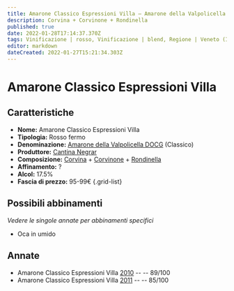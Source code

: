 ```yaml
---
title: Amarone Classico Espressioni Villa – Amarone della Valpolicella Classico DOCG – Cantina Negrar – Veneto (IT) – 95-99€ – 3★-4★
description: Corvina + Corvinone + Rondinella
published: true
date: 2022-01-28T17:14:37.370Z
tags: Vinificazione | rosso, Vinificazione | blend, Regione | Veneto (IT), Vinificazione | fermo, Valutazioni | 4 stelle, Prezzi | 95-99€, Vitigni | Corvina, Vitigni | Rondinella, Vitigni | Corvinone
editor: markdown
dateCreated: 2022-01-27T15:21:34.303Z
---
```


# Amarone Classico Espressioni Villa

## Caratteristiche
- **Nome:** <span class="nome">Amarone Classico Espressioni Villa</span>
- **Tipologia:** Rosso fermo
- **Denominazione:** <span class="denominazione">[Amarone della Valpolicella DOCG](/denominazioni/Italia/Veneto/DOCG/Amarone-della-Valpolicella)</span>  (Classico)
- **Produttore:** <span class="cantina">[Cantina Negrar](/produttori/Italia/Veneto/Cantina-Negrar)</span> 
- **Composizione:** [Corvina](/vitigni/Italia/bacca-nera/corvina) + [Corvinone](/vitigni/Italia/bacca-nera/corvinone) + [Rondinella](/vitigni/Italia/bacca-nera/rondinella)
- **Affinamento:** ?
- **Alcol:** 17.5%
- **Fascia di prezzo:** 95-99€
{.grid-list}

## Possibili abbinamenti
*Vedere le singole annate per abbinamenti specifici*

- Oca in umido

## Annate
- Amarone Classico Espressioni Villa [2010](vini/Italia/Veneto/Cantina-Negrar/Amarone-Classico-Espressioni-Villa/2010) -- <span class="star-4"></span> -- 89/100
- Amarone Classico Espressioni Villa [2011](vini/Italia/Veneto/Cantina-Negrar/Amarone-Classico-Espressioni-Villa/2011) -- <span class="star-3"></span> -- 85/100